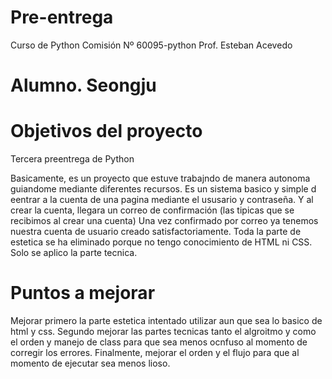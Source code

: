# Pre-entrega
Curso de Python
Comisión Nº 60095-python
Prof. Esteban Acevedo

# Alumno. Seongju

# Objetivos del proyecto
Tercera preentrega de Python

Basicamente, es un proyecto que estuve trabajndo de manera autonoma guiandome mediante diferentes recursos.
Es un sistema basico y simple d eentrar a la cuenta de una pagina mediante el ususario y contraseña.
Y al crear la cuenta, llegara un correo de confirmación (las tipicas que se recibimos al crear una cuenta)
Una vez confirmado por correo ya tenemos nuestra cuenta de usuario creado satisfactoriamente.
Toda la parte de estetica se ha eliminado porque no tengo conocimiento de HTML ni CSS. Solo se aplico la parte tecnica.

# Puntos a mejorar
Mejorar primero la parte estetica intentado utilizar aun que sea lo basico de html y css. Segundo mejorar las partes
tecnicas tanto el algroitmo y como el orden y manejo de class para que sea menos ocnfuso al momento de corregir los errores.
Finalmente, mejorar el orden y el flujo para que al momento de ejecutar sea menos lioso.

